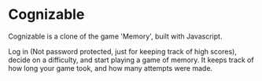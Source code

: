 # Cognizable

Cognizable is a clone of the game 'Memory', built with Javascript.

Log in (Not password protected, just for keeping track of high scores), decide on a difficulty, and start playing a game of memory. It keeps track of how long your game took, and how many attempts were made.
